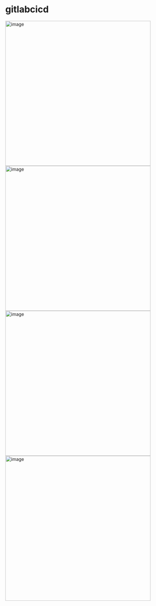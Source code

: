 # gitlabcicd

<img width="454" alt="image" src="https://github.com/yacine2000-hub/gitlabcicd/assets/97108145/6f3ab8f5-ce26-41fd-876f-6e9e84bed846">

<img width="454" alt="image" src="https://github.com/yacine2000-hub/gitlabcicd/assets/97108145/fd37fd7a-b4ca-4cdc-acc3-85832daca24f">


<img width="454" alt="image" src="https://github.com/yacine2000-hub/gitlabcicd/assets/97108145/85edddac-be2a-40f0-80b6-e140bbdd9303">

<img width="454" alt="image" src="https://github.com/yacine2000-hub/gitlabcicd/assets/97108145/48020b82-bd22-45d7-abd8-0b7feca8f5f5">
